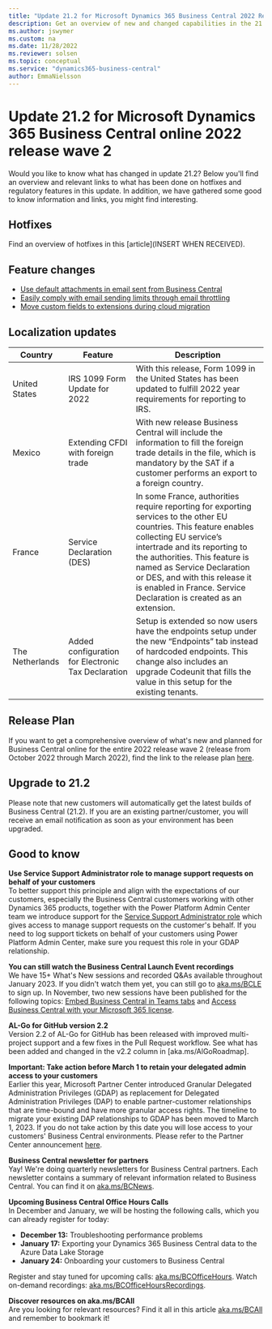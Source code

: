 ```yaml
---
title: "Update 21.2 for Microsoft Dynamics 365 Business Central 2022 Release Wave 2"
description: Get an overview of new and changed capabilities in the 21.2 update of Business Central online, which is part of 2022 release wave 2.
ms.author: jswymer
ms.custom: na
ms.date: 11/28/2022
ms.reviewer: solsen
ms.topic: conceptual
ms.service: "dynamics365-business-central"
author: EmmaNielsson
---
```


# Update 21.2 for Microsoft Dynamics 365 Business Central online 2022 release wave 2

Would you like to know what has changed in update 21.2? Below you'll find an overview and relevant links to what has been done on hotfixes and regulatory features in this update. In addition, we have gathered some good to know information and links, you might find interesting.

## Hotfixes

Find an overview of hotfixes in this [article](INSERT WHEN RECEIVED).

## Feature changes

- [Use default attachments in email sent from Business Central](/dynamics365/business-central/admin-how-setup-email)
- [Easily comply with email sending limits through email throttling]((/dynamics365/business-central/admin-how-setup-email))
- [Move custom fields to extensions during cloud migration](/administration/migration-table-mapping.md) 


## Localization updates

| Country| Feature  |Description|
|-------------|--------------|--------------|
| United States | IRS 1099 Form Update for 2022 | With this release, Form 1099 in the United States has been updated to fulfill 2022 year requirements for reporting to IRS.|
| Mexico | Extending CFDI with foreign trade | With new release Business Central will include the information to fill the foreign trade details in the file, which is mandatory by the SAT if a customer performs an export to a foreign country.|
| France | Service Declaration (DES) | In some France, authorities require reporting for exporting services to the other EU countries. This feature enables collecting EU service’s intertrade and its reporting to the authorities. This feature is named as Service Declaration or DES, and with this release it is enabled in France. Service Declaration is created as an extension.|
| The Netherlands | Added configuration for Electronic Tax Declaration | Setup is extended so now users have the endpoints setup under the new “Endpoints” tab instead of hardcoded endpoints. This change also includes an upgrade Codeunit that fills the value in this setup for the existing tenants.|

## Release Plan

If you want to get a comprehensive overview of what's new and planned for Business Central online for the entire 2022 release wave 2 (release from October 2022 through  March 2022), find the link to the release plan [here](/dynamics365-release-plan/2022wave2/smb/dynamics365-business-central/planned-features).

## Upgrade to 21.2

Please note that new customers will automatically get the latest builds of Business Central (21.2). If you are an existing partner/customer, you will receive an email notification as soon as your environment has been upgraded.

## Good to know

**Use Service Support Administrator role to manage support requests on behalf of your customers**  
To better support this principle and align with the expectations of our customers, especially the Business Central customers working with other Dynamics 365 products, together with the Power Platform Admin Center team we introduce support for the [Service Support Administrator role](/azure/active-directory/roles/permissions-reference#service-support-administrator) which gives access to manage support requests on the customer's behalf. If you need to log support tickets on behalf of your customers using Power Platform Admin Center, make sure you request this role in your GDAP relationship. 


**You can still watch the Business Central Launch Event recordings**  
We have 15+ What's New sessions and recorded Q&As available throughout January 2023. If you didn't watch them yet, you can still go to [aka.ms/BCLE](https://aka.ms/BCLE) to sign up. In November, two new sessions have been published for the following topics: [Embed Business Central in Teams tabs](https://app.hopin.com/events/business-central-launch-event/expo/815575) and [Access Business Central with your Microsoft 365 license](https://app.hopin.com/events/business-central-launch-event/expo/815576).

**AL-Go for GitHub version 2.2**  
Version 2.2 of AL-Go for GitHub has been released with improved multi-project support and a few fixes in the Pull Request workflow. See what has been added and changed in the v2.2 column in [aka.ms/AlGoRoadmap].


**Important: Take action before March 1 to retain your delegated admin access to your customers**  
Earlier this year, Microsoft Partner Center introduced Granular Delegated Administration Privileges (GDAP) as replacement for Delegated Administration Privileges (DAP) to enable partner-customer relationships that are time-bound and have more granular access rights. The timeline to migrate your existing DAP relationships to GDAP has been moved to March 1, 2023. If you do not take action by this date you will lose access to your customers' Business Central environments. Please refer to the Partner Center announcement [here](/partner-center/announcements/2022-october#17).


**Business Central newsletter for partners**  
Yay! We're doing quarterly newsletters for Business Central partners. Each newsletter contains a summary of relevant information related to Business Central. You can find it on [aka.ms/BCNews](https://aka.ms/BCNews).

**Upcoming Business Central Office Hours Calls**  
In December and January, we will be hosting the following calls, which you can already register for today:

- **December 13:** Troubleshooting performance problems
- **January 17:**  Exporting your Dynamics 365 Business Central data to the Azure Data Lake Storage
- **January 24:** Onboarding your customers to Business Central

Register and stay tuned for upcoming calls: [aka.ms/BCOfficeHours](https://aka.ms/BCOfficeHours). Watch on-demand recordings: [aka.ms/BCOfficeHoursRecordings](https://aka.ms/BCOfficeHoursRecordings). 

**Discover resources on aka.ms/BCAll**  
Are you looking for relevant resources? Find it all in this article [aka.ms/BCAll](https://aka.ms/BCAll) and remember to bookmark it!